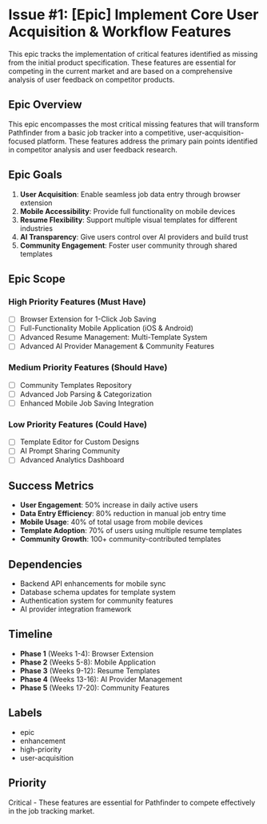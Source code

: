 # Issue #1: [Epic] Implement Core User Acquisition & Workflow Features

This epic tracks the implementation of critical features identified as missing from the initial product specification. These features are essential for competing in the current market and are based on a comprehensive analysis of user feedback on competitor products.

## Epic Overview

This epic encompasses the most critical missing features that will transform Pathfinder from a basic job tracker into a competitive, user-acquisition-focused platform. These features address the primary pain points identified in competitor analysis and user feedback research.

## Epic Goals

1. **User Acquisition**: Enable seamless job data entry through browser extension
2. **Mobile Accessibility**: Provide full functionality on mobile devices
3. **Resume Flexibility**: Support multiple visual templates for different industries
4. **AI Transparency**: Give users control over AI providers and build trust
5. **Community Engagement**: Foster user community through shared templates

## Epic Scope

### High Priority Features (Must Have)
- [ ] Browser Extension for 1-Click Job Saving
- [ ] Full-Functionality Mobile Application (iOS & Android)
- [ ] Advanced Resume Management: Multi-Template System
- [ ] Advanced AI Provider Management & Community Features

### Medium Priority Features (Should Have)
- [ ] Community Templates Repository
- [ ] Advanced Job Parsing & Categorization
- [ ] Enhanced Mobile Job Saving Integration

### Low Priority Features (Could Have)
- [ ] Template Editor for Custom Designs
- [ ] AI Prompt Sharing Community
- [ ] Advanced Analytics Dashboard

## Success Metrics

- **User Engagement**: 50% increase in daily active users
- **Data Entry Efficiency**: 80% reduction in manual job entry time
- **Mobile Usage**: 40% of total usage from mobile devices
- **Template Adoption**: 70% of users using multiple resume templates
- **Community Growth**: 100+ community-contributed templates

## Dependencies

- Backend API enhancements for mobile sync
- Database schema updates for template system
- Authentication system for community features
- AI provider integration framework

## Timeline

- **Phase 1** (Weeks 1-4): Browser Extension
- **Phase 2** (Weeks 5-8): Mobile Application
- **Phase 3** (Weeks 9-12): Resume Templates
- **Phase 4** (Weeks 13-16): AI Provider Management
- **Phase 5** (Weeks 17-20): Community Features

## Labels
- epic
- enhancement
- high-priority
- user-acquisition

## Priority
Critical - These features are essential for Pathfinder to compete effectively in the job tracking market. 